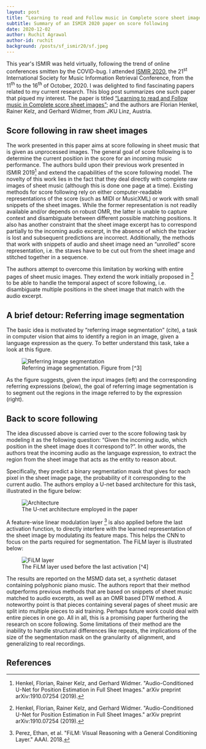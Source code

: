```yaml
---
layout: post
title: “Learning to read and Follow music in Complete score sheet images”
subtitle: Summary of an ISMIR 2020 paper on score following
date: 2020-12-02
author: Ruchit Agrawal
author-id: ruchit
background: /posts/sf_ismir20/sf.jpeg
--- 
```

This year's ISMIR was held virtually, following the trend of online conferences smitten by the COVID-bug.  I attended [ISMIR 2020](https://www.ismir2020.net/), the 21<sup>st</sup> International Society for Music Information Retrieval Conference, from the 11<sup>th</sup> to the 16<sup>th</sup> of October, 2020. I was delighted to find fascinating papers related to my current research. This blog post summarizes one such paper that piqued my interest. The paper is titled [“Learning to read and Follow music in Complete score sheet images”](https://arxiv.org/abs/2007.10736); and the authors are Florian Henkel, Rainer Kelz, and Gerhard Widmer, from JKU Linz, Austria. 

## Score following in raw sheet images ##

The work presented in this paper aims at score following in sheet music that is given as unprocessed images. The general goal of score following is to determine the current position in the score for an incoming music performance. The authors build upon their previous work presented in ISMIR 2019[^1] and extend the capabilities of the score following model. The novelty of this work lies in the fact that they deal directly with complete raw images of sheet music (although this is done one page at a time).
Existing methods for score following rely on either computer-readable representations of the score (such as MIDI or MusicXML) or work with small snippets of the sheet images. While the former representation is not readily available and/or depends on robust OMR, the latter is unable to capture context and disambiguate between different possible matching positions. It also has another constraint that the sheet image excerpt has to correspond partially to the incoming audio excerpt, in the absence of which the tracker is lost and subsequent predictions are incorrect. Additionally, the methods that work with snippets of audio and sheet image need an “unrolled” score representation, i.e. the staves have to be cut out from the sheet image and stitched together in a sequence. 

The authors attempt to overcome this limitation by working with entire pages of sheet music images. They extend the work initially proposed in [^1] to be able to handle the temporal aspect of score following, i.e. disambiguate multiple positions in the sheet image that match with the audio excerpt. 

## A brief detour: Referring image segmentation
The basic idea is motivated by “referring image segmentation” (cite), a task in computer vision that aims to identify a region in an image, given a language expression as the query. To better understand this task, take a look at this figure.
<figure class="figure w-100">
  <img src="{{ '/posts/sf_ismir20/referring.png' | relative_url }}" alt="Referring image segmentation" class="figure-img img-fluid mx-auto d-flex">
  <figcaption class="figure-caption text-center">
  Referring image segmentation. Figure from [^3]
  </figcaption>
</figure>

As the figure suggests, given the input images (left) and the corresponding referring expressions (below), the goal of referring image segmentation is to segment out the regions in the image referred to by the expression (right).

## Back to score following
The idea discussed above is carried over to the score following task by modeling it as the following question:
“Given the incoming audio, which position in the sheet image does it correspond to?”. In other words, the authors treat the incoming audio as the language expression, to extract the region from the sheet image that acts as the entity to reason about. 

Specifically, they predict a binary segmentation mask that gives for each pixel in the sheet image page, the probability of it corresponding to the current audio. The authors employ a U-net based architecture for this task, illustrated in the figure below:

<figure class="figure w-100">
  <img src="{{ '/posts/sf_ismir20/arch.png' | relative_url }}" alt="Architecture" class="figure-img img-fluid mx-auto d-flex">
  <figcaption class="figure-caption text-center">
  The U-net architecture employed in the paper
  </figcaption>
</figure>


A feature-wise linear modulation layer [^4] is also applied before the last activation function, to directly interfere with the learned representation of the sheet image by modulating its feature maps. This helps the CNN to focus on the parts required for segmentation. The FiLM layer is illustrated below:
<figure class="figure w-100">
  <img src="{{ '/posts/sf_ismir20/film.png' | relative_url }}" alt="FiLM layer" class="figure-img img-fluid mx-auto d-flex">
  <figcaption class="figure-caption text-center">
  The FiLM layer used before the last activation [^4]
  </figcaption>
</figure>

 The results are reported on the MSMD data set, a synthetic dataset containing polyphonic piano music. The authors report that their method outperforms previous methods that are based on snippets of sheet music matched to audio excerpts, as well as an OMR based DTW method. A noteworthy point is that pieces containing several pages of sheet music are split into multiple pieces to aid training. Perhaps future work could deal with entire pieces in one go. All in all, this is a promising paper furthering the research on score following.
Some limitations of their method are the inability to handle structural differences like repeats, the implications of the size of the segmentation mask on the granularity of alignment, and generalizing to real recordings.
## References
[^1]: Henkel, Florian, Rainer Kelz, and Gerhard Widmer. "Audio-Conditioned U-Net for Position Estimation in Full Sheet Images." arXiv preprint arXiv:1910.07254 (2019).

[^2]: Liu, Chenxi, et al. "Recurrent multimodal interaction for referring image segmentation." Proceedings of the IEEE International Conference on Computer Vision. 2017.

[^3]: Qiu, Shuang, et al. "Referring Image Segmentation by Generative Adversarial Learning." IEEE Transactions on Multimedia 22.5 (2019): 1333-1344.

[^4]: Perez, Ethan, et al. "FiLM: Visual Reasoning with a General Conditioning Layer." AAAI. 2018.
